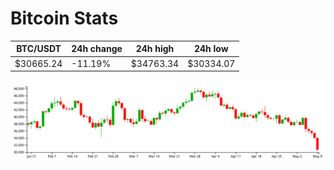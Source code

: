 # Bitcoin Stats

BTC/USDT|24h change|24h high|24h low|
|---|---|---|---|
|$30665.24|-11.19%|$34763.34|$30334.07|

<img src="./chart.svg">
